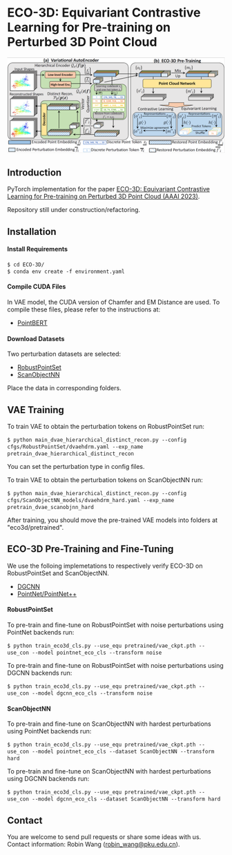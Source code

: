 # ECO-3D: Equivariant Contrastive Learning for Pre-training on Perturbed 3D Point Cloud
![image](https://github.com/robinwang1/ECO-3D/blob/main/figs/eco.png)

## Introduction
PyTorch implementation for the paper [ECO-3D: Equivariant Contrastive Learning for Pre-training on Perturbed 3D Point Cloud (AAAI 2023)](http://arxiv.org).

Repository still under construction/refactoring. 

## Installation
#### Install Requirements
    $ cd ECO-3D/
    $ conda env create -f environment.yaml

#### Compile CUDA Files
In VAE model, the CUDA version of Chamfer and EM Distance are used. To compile these files, please refer to the instructions at:
* [PointBERT](https://github.com/lulutang0608/Point-BERT)

#### Download Datasets
Two perturbation datasets are selected:
* [RobustPointSet](https://github.com/AutodeskAILab/RobustPointSet)
* [ScanObjectNN](https://hkust-vgd.github.io/scanobjectnn/)

Place the data in corresponding folders.

## VAE Training
To train VAE to obtain the perturbation tokens on RobustPointSet run:
```
$ python main_dvae_hierarchical_distinct_recon.py --config cfgs/RobustPointSet/dvaehdrm.yaml --exp_name pretrain_dvae_hierarchical_distinct_recon
```
You can set the perturbation type in config files.

To train VAE to obtain the perturbation tokens on ScanObjectNN run:
```
$ python main_dvae_hierarchical_distinct_recon.py --config cfgs/ScanObjectNN_models/dvaehdrm_hard.yaml --exp_name pretrain_dvae_scanobjnn_hard
```

After training, you should move the pre-trained VAE models into folders at "eco3d/pretrained".


## ECO-3D Pre-Training and Fine-Tuning
We use the folloing implemetations to respectively verify ECO-3D on RobustPointSet and ScanObjectNN.
* [DGCNN](https://github.com/WangYueFt/dgcnn/tree/master/pytorch)
* [PointNet/PointNet++](https://github.com/yanx27/Pointnet_Pointnet2_pytorch)


#### RobustPointSet
To pre-train and fine-tune on RobustPointSet with noise perturbations using PointNet backends run: 
```
$ python train_eco3d_cls.py --use_equ pretrained/vae_ckpt.pth --use_con --model pointnet_eco_cls --transform noise
```

To pre-train and fine-tune on RobustPointSet with noise perturbations using DGCNN backends run:  
```
$ python train_eco3d_cls.py --use_equ pretrained/vae_ckpt.pth --use_con --model dgcnn_eco_cls --transform noise
```

#### ScanObjectNN
To pre-train and fine-tune on ScanObjectNN with hardest perturbations using PointNet backends run: 
```
$ python train_eco3d_cls.py --use_equ pretrained/vae_ckpt.pth --use_con --model pointnet_eco_cls --dataset ScanObjectNN --transform hard
```

To pre-train and fine-tune on ScanObjectNN with hardest perturbations using DGCNN backends run:  
```
$ python train_eco3d_cls.py --use_equ pretrained/vae_ckpt.pth --use_con --model dgcnn_eco_cls --dataset ScanObjectNN --transform hard
```

## Contact 
You are welcome to send pull requests or share some ideas with us. Contact information: Robin Wang (robin_wang@pku.edu.cn).

